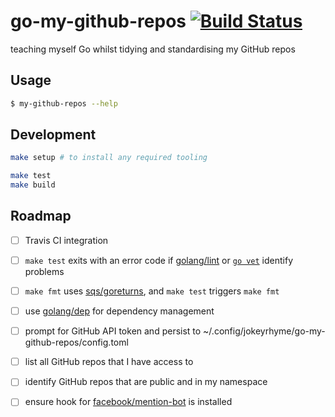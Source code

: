 # go-my-github-repos [![Build Status](https://travis-ci.org/jokeyrhyme/go-my-github-repos.svg?branch=master)](https://travis-ci.org/jokeyrhyme/go-my-github-repos)

teaching myself Go whilst tidying and standardising my GitHub repos


## Usage

```sh
$ my-github-repos --help
```


## Development

```sh
make setup # to install any required tooling

make test
make build
```


## Roadmap

- [ ] Travis CI integration

- [ ] `make test` exits with an error code if [golang/lint](https://github.com/golang/lint) or [`go vet`](https://golang.org/src/cmd/vet/README) identify problems

- [ ] `make fmt` uses [sqs/goreturns](https://github.com/sqs/goreturns), and `make test` triggers `make fmt`

- [ ] use [golang/dep](https://github.com/golang/dep) for dependency management

- [ ] prompt for GitHub API token and persist to ~/.config/jokeyrhyme/go-my-github-repos/config.toml

- [ ] list all GitHub repos that I have access to

- [ ] identify GitHub repos that are public and in my namespace

- [ ] ensure hook for [facebook/mention-bot](https://github.com/facebook/mention-bot) is installed
